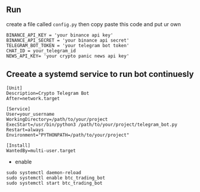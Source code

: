 ## Run
create a file called `config.py` then copy paste this code and put ur own
```
BINANCE_API_KEY = 'your binance api key'
BINANCE_API_SECRET = 'your binance api secret'
TELEGRAM_BOT_TOKEN = 'your telegram bot token'
CHAT_ID = your_telegram_id
NEWS_API_KEY= 'your crypto panic news api key'
```

## Creeate a systemd service to run bot continuesly
```
[Unit]
Description=Crypto Telegram Bot
After=network.target

[Service]
User=your_username
WorkingDirectory=/path/to/your/project
ExecStart=/usr/bin/python3 /path/to/your/project/telegram_bot.py
Restart=always
Environment="PYTHONPATH=/path/to/your/project"

[Install]
WantedBy=multi-user.target
```
- enable
```
sudo systemctl daemon-reload
sudo systemctl enable btc_trading_bot
sudo systemctl start btc_trading_bot
```
